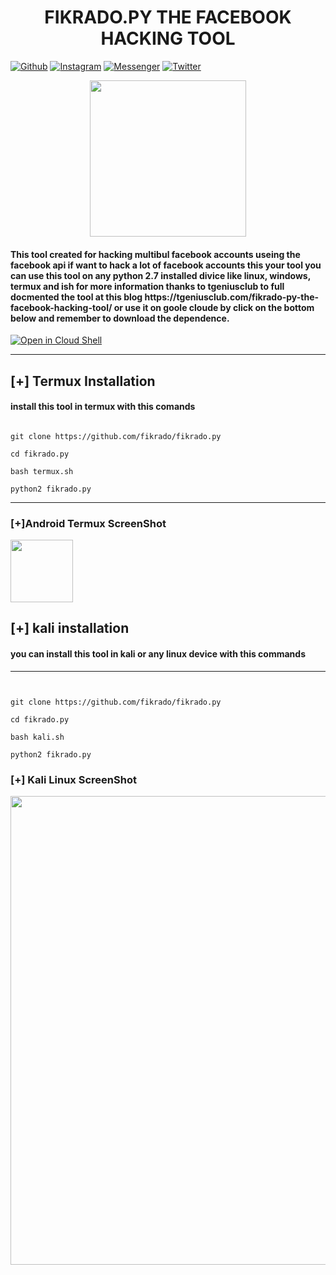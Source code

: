 
<p align="center">
  <h1 align="center">FIKRADO.PY THE FACEBOOK HACKING TOOL</h1>
</p>



[![Github](https://img.shields.io/badge/Github-FantasticSukhi-yellow?style=for-the-badge&logo=github)](https://github.com/FantasticSukhi)
[![Instagram](https://img.shields.io/badge/IG-%40Instagram-red?style=for-the-badge&logo=instagram)](https://www.instagram.com/sukhpalinsta)
[![Messenger](https://img.shields.io/badge/telegram-blue?style=for-the-badge&logo=telegram)](https://t.me/MAMBA_RETURNS)
[![Twitter](https://img.shields.io/badge/Twitter-purple?style=for-the-badge&logo=Twitter)](https://twitter.com/Sukhpalkherera)

<p align="center">
 <img height="250" src="fp.png" >
</p>


<h4>
This tool created for hacking  multibul facebook accounts useing the facebook api if want to hack a lot of facebook accounts this your tool 
you can use this tool on any python 2.7 installed divice like linux, windows, termux and ish
for more information thanks to tgeniusclub to full docmented the tool at this blog https://tgeniusclub.com/fikrado-py-the-facebook-hacking-tool/
or use it on goole cloude by click on the bottom below and remember to download the dependence. 
</h4>

[![Open in Cloud Shell](https://user-images.githubusercontent.com/27065646/92304704-8d146d80-ef80-11ea-8c29-0deaabb1c702.png)](https://console.cloud.google.com/cloudshell/open?git_repo=https://github.com/FantasticSukhi/fikrado.py&tutorial=README.md) 


____________

## [+] Termux Installation
#### install this tool in termux with this comands
```

git clone https://github.com/fikrado/fikrado.py

cd fikrado.py

bash termux.sh

python2 fikrado.py

```

____________

### [+]Android Termux ScreenShot
<img width="100px" src="/PicsArt_09-11-08.26.12.jpg">

## [+] kali installation
#### you can install this tool in kali or any linux device with this commands
_______________
```


git clone https://github.com/fikrado/fikrado.py

cd fikrado.py

bash kali.sh

python2 fikrado.py

```
### [+] Kali Linux ScreenShot

<img width="750px" src="s1.png">


